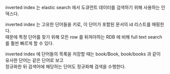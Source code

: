inverted index 는 elastic search 에서 도큐먼트 데이터를 검색하기 위해 사용하는 인덱스다.  

inverted index 는 고유한 단어들을 키로, 이 단어가 포함된 문서의 id 리스트를 매핑한다.  
때문에 특정 단어를 찾기 위해 모든 row 를 뒤져야하는 RDB 에 비해 full text search 를 훨씬 빠르게 할 수 있다.  

inverted index 에 단어들의 목록을 저장할 때는 book/Book, book/books 과 같이 유사한 단어는 같은 단어로 보고  
정규화한 뒤 검색어에 해당하는 단어도 정규화해 검색을 수행한다.
